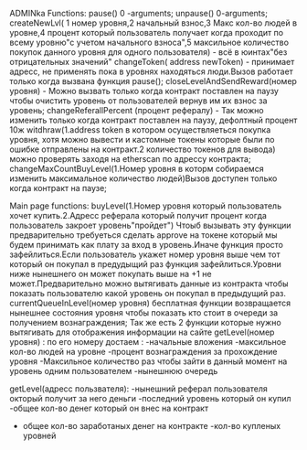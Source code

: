ADMINka Functions:
pause() 0 -arguments;
unpause() 0-arguments;
createNewLvl( 1 номер уровня,2 начальный взнос,3 Макс кол-во людей в уровне,4 процент который пользователь получает когда проходит по всему уровню"с учетом начального взноса",5 максильное количество покупок данного уровня для одного пользователя) - всё в юинтах"без отрицательных значений"
changeToken( address newToken) - принимает адресс, не применять пока в уровнях находяться люди.Вызов работает только когда вызвана функция pause();
closeLevelAndSendReward(номер уровня) - Можно вызвать только когда контракт поставлен на паузу чтобы очистить уровень от пользователей вернув им их взнос за уровень;
changeReferallPercent (процент рефералу) - Так можно изменить только когда контракт поставлен на паузу, дефолтный процент 10ж
witdhraw(1.address token в котором осуществляеться покупка уровня, хотя можно вывести и кастомные токены которые были по ошибке отправлены на контракт.2 количество токенов для вывода) можно проверять заходя на etherscan по адрессу контракта;
changeMaxCountBuyLevel(1.Номер уровня в которм собираемся изменить максимальное количество людей)Вызов доступен только когда контракт на паузе;

Main page functions:
buyLevel(1.Номер уровня который пользователь хочет купить.2.Адресс реферала который получит процент когда пользователь закроет уровень"пройдет") Чтоыб вызывать эту функции предварительно требуеться сделать approve  на токене который мы будем принимать как плату за вход в уровень.Иначе функция просто зафейлиться.Если пользователь укажет номер уровня выше чем тот который он покупал в предудыщий раз функция зафейлиться.Уровни ниже нынешнего он может покупать выше на +1 не может.Предварительно можно вытягивать данные  из контракта чтобы показать пользователю какой уровень он покупал в предыдущий раз.
currentQueueInLevel(номер уровня) бесплатная функции возвращается нынешнее состояния уровня чтобы показать кто стоит в очереди за получением вознаграждения;
Так же есть 2 функции которые нужно вытягивать для отображения информации на сайте
getLevel(номер уровня) :  по его номеру достаем :
-начальные вложения
-максильное кол-во людей на уровне
-процент вознаграждения за прохождение уровня
-Максильное количество раз чтобы зайти в данный момент на уровень одним пользователем
-нынешнюю очередь

getLevel(адресс пользвателя):
-нынешний реферал пользователя окторый получит за него деньги
-последний уровень который он купил
-общее кол-во денег который он внес на контракт
- общее кол-во заработаных денег на контракте
-кол-во купленых уровней
